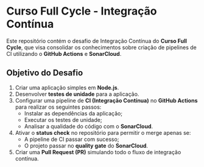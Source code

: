 # Curso Full Cycle - Integração Contínua  

Este repositório contém o desafio de Integração Contínua do **Curso Full Cycle**, que visa consolidar os conhecimentos sobre criação de pipelines de CI utilizando o **GitHub Actions** e **SonarCloud**.  

## Objetivo do Desafio  

1. Criar uma aplicação simples em **Node.js**.  
2. Desenvolver **testes de unidade** para a aplicação.  
3. Configurar uma pipeline de **CI (Integração Contínua)** no **GitHub Actions** para realizar os seguintes passos:  
   - Instalar as dependências da aplicação;  
   - Executar os testes de unidade;  
   - Analisar a qualidade do código com o **SonarCloud**.  
4. Ativar o **status check** no repositório para permitir o merge apenas se:  
   - A pipeline de CI passar com sucesso;  
   - O projeto passar no **quality gate** do **SonarCloud**.  
5. Criar uma **Pull Request (PR)** simulando todo o fluxo de integração contínua.  

